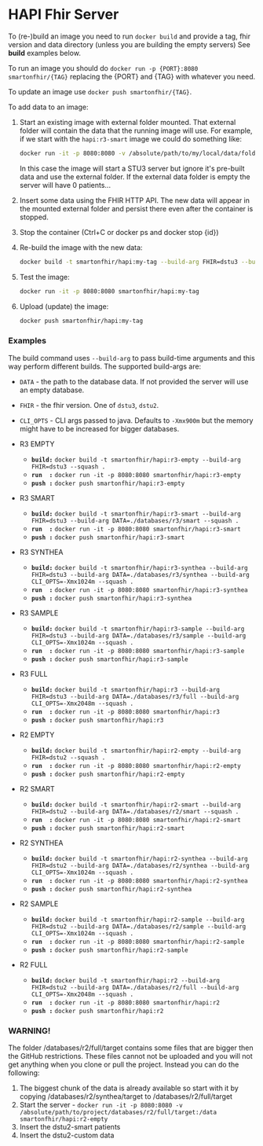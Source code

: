 # HAPI Fhir Server


To (re-)build an image you need to run `docker build` and provide a tag, fhir version and data directory (unless you are building the empty servers)
See **build** examples below.

To run an image you should do `docker run -p {PORT}:8080 smartonfhir/{TAG}` replacing the {PORT} and {TAG} with whatever you need.

To update an image use `docker push smartonfhir/{TAG}`.

To add data to an image:
1. Start an existing image with external folder mounted. That external folder will contain the data that the running image will use.
   For example, if we start with the `hapi:r3-smart` image we could do something like:
   ```sh
   docker run -it -p 8080:8080 -v /absolute/path/to/my/local/data/folder:/data smartonfhir/hapi:r3-empty
   ```
   In this case the image will start a STU3 server but ignore it's pre-built data and use the external folder. If the external data folder is empty the server will have 0 patients...

2. Insert some data using the FHIR HTTP API. The new data will appear in the mounted external folder and persist there even after the container is stopped.
3. Stop the container (Ctrl+C or docker ps and docker stop {id})
4. Re-build the image with the new data:
   ```sh
   docker build -t smartonfhir/hapi:my-tag --build-arg FHIR=dstu3 --build-arg DATA=/absolute/path/to/my/local/data/folder .
   ```
5. Test the image:
   ```sh
   docker run -it -p 8080:8080 smartonfhir/hapi:my-tag
   ```
6. Upload (update) the image:
   ```sh
   docker push smartonfhir/hapi:my-tag
   ```

### Examples
The build command uses `--build-arg` to pass build-time arguments and this way
perform different builds. The supported build-args are:
- `DATA` - the path to the database data. If not provided the server will use an empty database.
- `FHIR` - the fhir version. One of `dstu3`, `dstu2`.
- `CLI_OPTS` - CLI args passed to java. Defaults to `-Xmx900m` but the memory might have to be increased for bigger databases.

- R3 EMPTY
    - **`build:`** `docker build -t smartonfhir/hapi:r3-empty --build-arg FHIR=dstu3 --squash .`
    - **`run  :`** `docker run -it -p 8080:8080 smartonfhir/hapi:r3-empty`
    - **`push :`** `docker push smartonfhir/hapi:r3-empty`

- R3 SMART
    - **`build:`** `docker build -t smartonfhir/hapi:r3-smart --build-arg FHIR=dstu3 --build-arg DATA=./databases/r3/smart --squash .`
    - **`run  :`** `docker run -it -p 8080:8080 smartonfhir/hapi:r3-smart`
    - **`push :`** `docker push smartonfhir/hapi:r3-smart`

- R3 SYNTHEA
    - **`build:`** `docker build -t smartonfhir/hapi:r3-synthea --build-arg FHIR=dstu3 --build-arg DATA=./databases/r3/synthea --build-arg CLI_OPTS=-Xmx1024m --squash .`
    - **`run  :`** `docker run -it -p 8080:8080 smartonfhir/hapi:r3-synthea`
    - **`push :`** `docker push smartonfhir/hapi:r3-synthea`

- R3 SAMPLE
    - **`build:`** `docker build -t smartonfhir/hapi:r3-sample --build-arg FHIR=dstu3 --build-arg DATA=./databases/r3/sample --build-arg CLI_OPTS=-Xmx1024m --squash .`
    - **`run  :`** `docker run -it -p 8080:8080 smartonfhir/hapi:r3-sample`
    - **`push :`** `docker push smartonfhir/hapi:r3-sample`

- R3 FULL
    - **`build:`** `docker build -t smartonfhir/hapi:r3 --build-arg FHIR=dstu3 --build-arg DATA=./databases/r3/full --build-arg CLI_OPTS=-Xmx2048m --squash .`
    - **`run  :`** `docker run -it -p 8080:8080 smartonfhir/hapi:r3`
    - **`push :`** `docker push smartonfhir/hapi:r3`

- R2 EMPTY
    - **`build:`** `docker build -t smartonfhir/hapi:r2-empty --build-arg FHIR=dstu2 --squash .`
    - **`run  :`** `docker run -it -p 8080:8080 smartonfhir/hapi:r2-empty`
    - **`push :`** `docker push smartonfhir/hapi:r2-empty`

- R2 SMART
    - **`build:`** `docker build -t smartonfhir/hapi:r2-smart --build-arg FHIR=dstu2 --build-arg DATA=./databases/r2/smart --squash .`
    - **`run  :`** `docker run -it -p 8080:8080 smartonfhir/hapi:r2-smart`
    - **`push :`** `docker push smartonfhir/hapi:r2-smart`

- R2 SYNTHEA
    - **`build:`** `docker build -t smartonfhir/hapi:r2-synthea --build-arg FHIR=dstu2 --build-arg DATA=./databases/r2/synthea --build-arg CLI_OPTS=-Xmx1024m --squash .`
    - **`run  :`** `docker run -it -p 8080:8080 smartonfhir/hapi:r2-synthea`
    - **`push :`** `docker push smartonfhir/hapi:r2-synthea`

- R2 SAMPLE
    - **`build:`** `docker build -t smartonfhir/hapi:r2-sample --build-arg FHIR=dstu2 --build-arg DATA=./databases/r2/sample --build-arg CLI_OPTS=-Xmx1024m --squash .`
    - **`run  :`** `docker run -it -p 8080:8080 smartonfhir/hapi:r2-sample`
    - **`push :`** `docker push smartonfhir/hapi:r2-sample`

- R2 FULL
    - **`build:`** `docker build -t smartonfhir/hapi:r2 --build-arg FHIR=dstu2 --build-arg DATA=./databases/r2/full --build-arg CLI_OPTS=-Xmx2048m --squash .`
    - **`run  :`** `docker run -it -p 8080:8080 smartonfhir/hapi:r2`
    - **`push :`** `docker push smartonfhir/hapi:r2`



### WARNING!
The folder /databases/r2/full/target contains some files that are bigger then the GitHub restrictions. These files cannot not be uploaded and you will not get anything when you clone or pull the project. Instead you can do the following:
1. The biggest chunk of the data is already available so start with it by copying /databases/r2/synthea/target to /databases/r2/full/target
2. Start the server - `docker run -it -p 8080:8080 -v /absolute/path/to/project/databases/r2/full/target:/data smartonfhir/hapi:r2-empty`
3. Insert the dstu2-smart patients
4. Insert the dstu2-custom data
